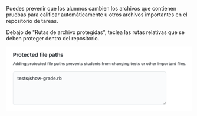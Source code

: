 Puedes prevenir que los alumnos cambien los archivos que contienen pruebas para calificar automáticamente u otros archivos importantes en el repositorio de tareas.

Debajo de "Rutas de archivo protegidas", teclea las rutas relativas que se deben proteger dentro del repositorio.

<div class="procedural-image-wrapper">
  <img alt="Campo de texto para teclear las rutas de archivo protegidas" class="procedural-image-wrapper" src="/assets/images/help/classroom/assignments-type-protected-file-paths.png">
</div>